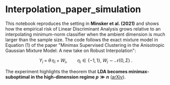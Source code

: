 # Interpolation_paper_simulation

This notebook reproduces the setting in **Minsker et al. (2021)** and shows how the empirical risk of Linear Discriminant Analysis grows relative to an interpolating minimum-norm classifier when the ambient dimension is much larger than the sample size.
The code follows the exact mixture model in Equation (1) of the paper "Minimax Supervised Clustering in the Anisotropic Gaussian Mixture Model: A new take on Robust Interpolation":

$$
Y_i \;=\; \theta\,\eta_i \;+\; W_i,\qquad 
\eta_i\in\{-1,1\},\; W_i\sim\mathcal N(0,\Sigma)\;.
$$

The experiment highlights the theorem that **LDA becomes minimax-suboptimal in the high-dimension regime $p\gg n$** ([arXiv][1]).

[1]: https://arxiv.org/pdf/2111.07041 "Minimax Supervised Clustering in the Anisotropic Gaussian Mixture Model: A new take on Robust Interpolation"
